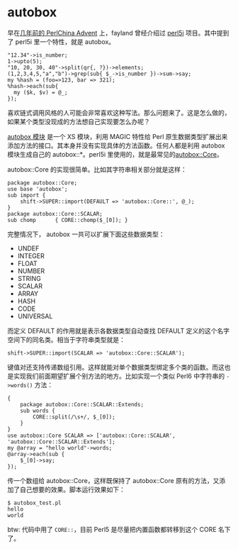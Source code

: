 # autobox

早在[几年前的 PerlChina Advent](/calendar/2010/06/) 上，fayland 曾经介绍过 [perl5i](https://metacpan.org/pod/perl5i) 项目。其中提到了 perl5i 里一个特性，就是 autobox。

    "12.34"->is_number;
    1->upto(5);
    "10, 20, 30, 40"->split(qr{, ?})->elements;
    (1,2,3,4,5,"a","b")->grep(sub{ $_->is_number })->sum->say;
    my %hash = (foo=>123, bar => 321);
    %hash->each(sub{
      my ($k, $v) = @_;
    });

喜欢链式调用风格的人可能会非常喜欢这种写法。那么问题来了。这是怎么做的，如果某个类型没现成的方法想自己实现要怎么办呢？

[autobox 模块](https://metacpan.org/pod/autobox) 是一个 XS 模块，利用 MAGIC 特性给 Perl 原生数据类型扩展出来添加方法的接口。其本身并没有实现具体的方法函数。任何人都是利用 autobox 模块生成自己的 autobox::\*。perl5i 里使用的，就是最常见的[autobox::Core](https://metacpan.org/pod/autobox::Core)。

autobox::Core 的实现很简单。比如其字符串相关部分就是这样：

    package autobox::Core;
    use base 'autobox';
    sub import {
        shift->SUPER::import(DEFAULT => 'autobox::Core::', @_);
    }
    package autobox::Core::SCALAR;
    sub chomp      { CORE::chomp($_[0]); }

完整情况下， autobox 一共可以扩展下面这些数据类型：

* UNDEF
* INTEGER
* FLOAT
* NUMBER
* STRING
* SCALAR
* ARRAY
* HASH
* CODE
* UNIVERSAL

而定义 DEFAULT 的作用就是表示各数据类型自动查找 DEFAULT 定义的这个名字空间下的同名类。相当于字符串类型就是：

    shift->SUPER::import(SCALAR => 'autobox::Core::SCALAR');

键值对还支持传递数组引用。这样就能对单个数据类型绑定多个类的函数。而这也是实现我们前面期望扩展个别方法的地方。比如实现一个类似 Perl6 中字符串的 `->words()` 方法：

    {
        package autobox::Core::SCALAR::Extends;
        sub words {
            CORE::split(/\s+/, $_[0]);
        }
    }
    use autobox::Core SCALAR => ['autobox::Core::SCALAR', 'autobox::Core::SCALAR::Extends'];
    my @array = "hello world"->words;
    @array->each(sub {
        $_[0]->say;
    });

传一个数组给 autobox::Core，这样既保持了 autobox::Core 原有的方法，又添加了自己想要的效果。脚本运行效果如下：

    $ autobox_test.pl
    hello
    world

btw: 代码中用了 `CORE::`，目前 Perl5 是尽量把内置函数都转移到这个 CORE 名下了。
